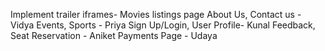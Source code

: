 Implement trailer iframes- Movies listings page
About Us, Contact us - Vidya
Events, Sports - Priya
Sign Up/Login, User Profile- Kunal
Feedback, Seat Reservation - Aniket
Payments Page - Udaya

